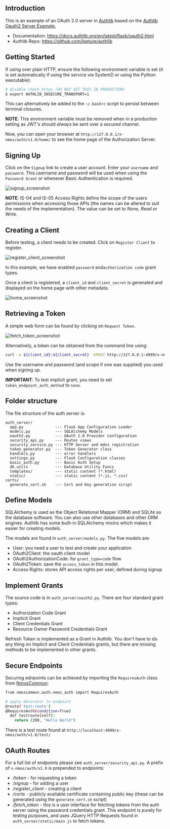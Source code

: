 ## Introduction

This is an example of an OAuth 2.0 server in [Authlib](https://authlib.org/) based on the [Authlib Oauth2 Server Example.](https://github.com/authlib/example-oauth2-server)

- Documentation: <https://docs.authlib.org/en/latest/flask/oauth2.html>
- Authlib Repo: <https://github.com/lepture/authlib>

## Getting Started

If using over plain HTTP, ensure the following environment variable is set (it is set automatically if using the service via SystemD or using the Python executable):

```bash
# disable check https (DO NOT SET THIS IN PRODUCTION)
$ export AUTHLIB_INSECURE_TRANSPORT=1
```

This can alternatively be added to the `~/.bashrc` script to persist between terminal closures.

**NOTE**: This environment variable must be removed when in a production setting as JWT's should *always* be sent over a secured channel.

Now, you can open your browser at `http://127.0.0.1/x-nmos/auth/v1.0/home/` to see the home page of the Authorization Server.

## Signing Up

Click on the `Signup` link to create a user account. Enter your `username` and `password`. This username and password will be used when using the `Password Grant` or whenever Basic Authentication is required.

![signup_screenshot](https://user-images.githubusercontent.com/37411379/56799171-4e10cc80-6810-11e9-877b-b9d034622fc1.png)

**NOTE**: IS-04 and IS-05 Access Rights define the scope of the users permissions when accessing those APIs (the names can be altered to suit the needs of the implementation). The value can be set to *None, Read or Write*.

## Creating a Client

Before testing, a client needs to be created. Click on `Register Client` to register.

![register_client_screenshot](https://user-images.githubusercontent.com/37411379/56798671-279e6180-680f-11e9-82f8-b9a1d236655f.png)

In this example, we have enabled `password` and`authorization code` grant types.

Once a client is registered, a `client_id` and `client_secret` is generated and displayed on the home page with other metadata.

![home_screenshot](https://user-images.githubusercontent.com/37411379/56799872-ab594d80-6811-11e9-9a7c-38a2f2d5e28e.png)

## Retrieving a Token

A simple web form can be found by clicking on `Request Token`.

![fetch_token_screenshot](https://user-images.githubusercontent.com/37411379/56798734-48ff4d80-680f-11e9-9b2b-730ffe2235e1.png)

Alternatively, a token can be obtained from the command line using:

```bash
curl -u ${client_id}:${client_secret} -XPOST http://127.0.0.1:4999/x-nmos/auth/v1.0/token -F grant_type=password -F username=${username} -F password=${password} -F scope=${scope}
```

Use the username and password (and scope if one was supplied) you used when signing up.

**IMPORTANT**: To test implicit grant, you need to set `token_endpoint_auth_method` to `none`.

## Folder structure

The file structure of the auth server is:

```
auth_server/
  app.py              --- Flask App Configuration Loader
  models.py           --- SQLAlchemy Models
  oauth2.py           --- OAuth 2.0 Provider Configuration
  security_api.py     --- Routes views
  security_service.py --- HTTP Server and mdns registration
  token_generator.py  --- Token Generator class
  handlers.py         --- error handlers
  settings.py         --- Flask Configuration classes
  basic_auth.py       --- Basic Auth Setup
  db_utils            --- Database Utility Funcs
  templates/          --- static content (*.html)
  static/             --- static content (*.js, *.css)
certs/
  generate_cert.sh    --- Cert and Key generation script
```

## Define Models

SQLAlchemy is used as the Object Relational Mapper (ORM) and SQLite as the database software. You can also use other
databases and other ORM engines. Authlib has some built-in SQLAlchemy mixins which makes it easier for creating models.

The models are found in `auth_server/models.py`. The five models are:

- User: you need a user to test and create your application
- OAuth2Client: the oauth client model
- OAuth2AuthorizationCode: for `grant_type=code` flow
- OAuth2Token: save the `access_token` in this model.
- Access Rights: stores API access rights per user, defined during signup

## Implement Grants

The source code is in `auth_server/oauth2.py`. There are four standard grant types:

- Authorization Code Grant
- Implicit Grant
- Client Credentials Grant
- Resource Owner Password Credentials Grant

Refresh Token is implemented as a Grant in Authlib. You don't have to do any thing on Implicit and Client Credentials grants, but there are missing methods to be implemented in other grants.


## Secure Endpoints

Securing ednpoints can be achieved by importing the `RequiresAuth` class from [NmosCommon](https://github.com/bbc/nmos-common):

```bash
from nmoscommon.auth.nmos_auth import RequiresAuth

# apply decorator to endpoint
@route('test-route')
@RequiresAuth(condition=True)
  def testroute(self):
    return (200, "Hello World")
```

There is a test route found at `http://localhost:4999/x-nmos/auth/v1.0/test/`

## OAuth Routes

For a full list of endpoints please see `auth_server/security_api.py`. A prefix of `x-nmos/auth/v1.0` is prepended to endpoints:


* */token* - for requesting a token
* */signup* - for adding a user
* */register_client* - creating a client
* */certs* - publicly available certificate containing public key (these can be generated using the `generate_cert.sh` script)
* */fetch_token* - this is a user interface for fetching tokens from the auth server using the password credentials grant. This endpoint is purely for testing purposes, and uses JQuery HTTP Requests found in `auth_server/static/main.js` to fetch tokens.
